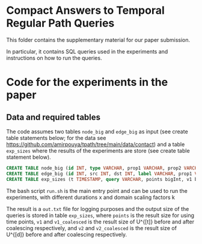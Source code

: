 # Compact Answers to Temporal Regular Path Queries

This folder contains the supplementary material for our paper submission. 

In particular, it contains SQL queries used in the experiments and instructions on how to run the queries.


# Code for the experiments in the paper

## Data and required tables

The code assumes two tables ```node_big``` and ```edge_big``` as input (see create table statements below; for the data see https://github.com/amirpouya/tpath/tree/main/data/contact) and a table ```exp_sizes``` where the results of the experiments are store (see create table statement below).

```sql
CREATE TABLE node_big (id INT, type VARCHAR, prop1 VARCHAR, prop2 VARCHAR, prop3 VARCHAR, prop4 VARCHAR, ts INT, te INT);
CREATE TABLE edge_big (id INT, src INT, dst INT, label VARCHAR, prop1 VARCHAR, ts INT, te INT);
CREATE TABLE exp_sizes (t TIMESTAMP, query VARCHAR, points bigInt, v1 bigInt, v1_coalesced bigInt, v2 bigInt, v2_coalesced bigInt, k INT, x INT);
```

The bash script ```run.sh``` is the main entry point and can be used to run the experiments, with different durations x and domain scaling factors k

The result is a ```out.txt``` file for logging purposes and the output size of the queries is stored in table ```exp_sizes```, where ```points``` is the result size for using time points, ```v1``` and ```v1_coalesced``` is the result size of U^{[t]} before and after coalescing respectively, and ```v2``` and ```v2_coalesced``` is the result size of U^{[d]} before and after coalescing respectively.

